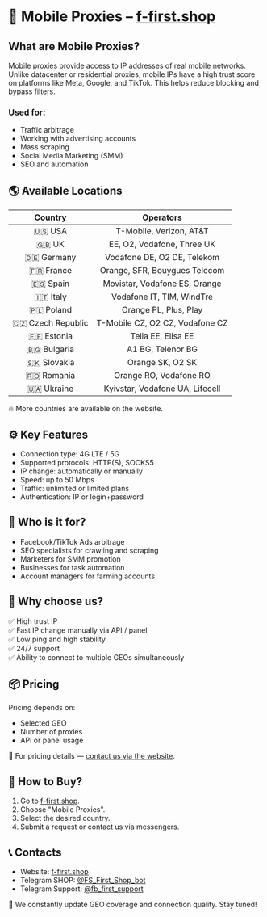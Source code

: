 # 📡 Mobile Proxies – [f-first.shop](https://f-first.shop)

## What are Mobile Proxies?
Mobile proxies provide access to IP addresses of real mobile networks.  
Unlike datacenter or residential proxies, mobile IPs have a high trust score on platforms like Meta, Google, and TikTok. This helps reduce blocking and bypass filters.

### Used for:
- Traffic arbitrage
- Working with advertising accounts
- Mass scraping
- Social Media Marketing (SMM)
- SEO and automation

## 🌎 Available Locations
| Country | Operators |
|:-------:|:---------:|
| 🇺🇸 USA | T-Mobile, Verizon, AT&T |
| 🇬🇧 UK | EE, O2, Vodafone, Three UK |
| 🇩🇪 Germany | Vodafone DE, O2 DE, Telekom |
| 🇫🇷 France | Orange, SFR, Bouygues Telecom |
| 🇪🇸 Spain | Movistar, Vodafone ES, Orange |
| 🇮🇹 Italy | Vodafone IT, TIM, WindTre |
| 🇵🇱 Poland | Orange PL, Plus, Play |
| 🇨🇿 Czech Republic | T-Mobile CZ, O2 CZ, Vodafone CZ |
| 🇪🇪 Estonia | Telia EE, Elisa EE |
| 🇧🇬 Bulgaria | A1 BG, Telenor BG |
| 🇸🇰 Slovakia | Orange SK, O2 SK |
| 🇷🇴 Romania | Orange RO, Vodafone RO |
| 🇺🇦 Ukraine | Kyivstar, Vodafone UA, Lifecell |

🔥 More countries are available on the website.

## ⚙️ Key Features
- Connection type: 4G LTE / 5G
- Supported protocols: HTTP(S), SOCKS5
- IP change: automatically or manually
- Speed: up to 50 Mbps
- Traffic: unlimited or limited plans
- Authentication: IP or login+password

## 💼 Who is it for?
- Facebook/TikTok Ads arbitrage
- SEO specialists for crawling and scraping
- Marketers for SMM promotion
- Businesses for task automation
- Account managers for farming accounts

## 🔐 Why choose us?
✅ High trust IP  
✅ Fast IP change manually via API / panel  
✅ Low ping and high stability  
✅ 24/7 support  
✅ Ability to connect to multiple GEOs simultaneously

## 📦 Pricing
Pricing depends on:
- Selected GEO
- Number of proxies
- API or panel usage

💬 For pricing details — [contact us via the website](https://f-first.shop).

## 🛒 How to Buy?
1. Go to [f-first.shop](https://f-first.shop).
2. Choose "Mobile Proxies".
3. Select the desired country.
4. Submit a request or contact us via messengers.

## 📞 Contacts
- Website: [f-first.shop](https://f-first.shop)
- Telegram SHOP: [@FS_First_Shop_bot](https://t.me/FS_First_Shop_bot)
- Telegram Support: [@fb_first_support](https://t.me/fb_first_support)

🔔 We constantly update GEO coverage and connection quality. Stay tuned!
